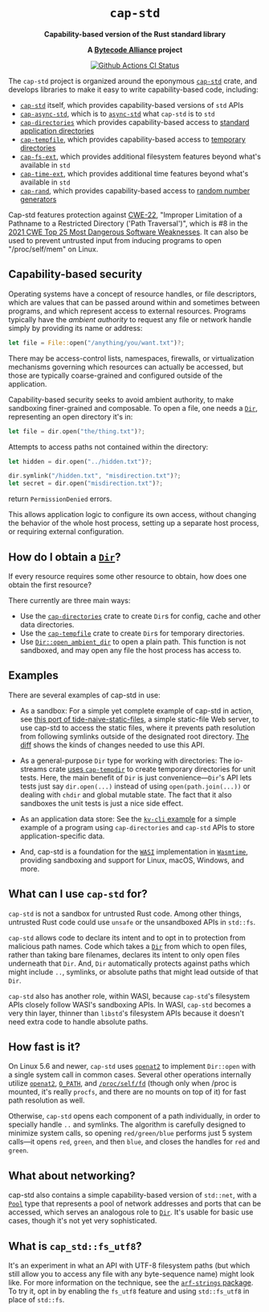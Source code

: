 <div align="center">
  <h1><code>cap-std</code></h1>

  <p>
    <strong>Capability-based version of the Rust standard library</strong>
  </p>

  <strong>A <a href="https://bytecodealliance.org/">Bytecode Alliance</a> project</strong>

  <p>
    <a href="https://github.com/bytecodealliance/cap-std/actions?query=workflow%3ACI"><img src="https://github.com/bytecodealliance/cap-std/workflows/CI/badge.svg" alt="Github Actions CI Status" /></a>
  </p>
</div>

The `cap-std` project is organized around the eponymous [`cap-std`] crate, and
develops libraries to make it easy to write capability-based code, including:

 - [`cap-std`] itself, which provides capability-based versions of `std` APIs
 - [`cap-async-std`], which is to [`async-std`] what `cap-std` is to `std`
 - [`cap-directories`] which provides capability-based access to
   [standard application directories]
 - [`cap-tempfile`], which provides capability-based access to
   [temporary directories]
 - [`cap-fs-ext`], which provides additional filesystem features beyond
   what's available in `std`
 - [`cap-time-ext`], which provides additional time features beyond
   what's available in `std`
 - [`cap-rand`], which provides capability-based access to
   [random number generators]

Cap-std features protection against [CWE-22], "Improper Limitation of a
Pathname to a Restricted Directory ('Path Traversal')", which is #8 in the
[2021 CWE Top 25 Most Dangerous Software Weaknesses]. It can also be used to
prevent untrusted input from inducing programs to open "/proc/self/mem" on
Linux.

[CWE-22]: https://cwe.mitre.org/data/definitions/22.html
[2021 CWE Top 25 Most Dangerous Software Weaknesses]: https://cwe.mitre.org/top25/archive/2021/2021_cwe_top25.html
[`cap-std`]: https://github.com/bytecodealliance/cap-std/blob/main/cap-std/README.md
[`cap-async-std`]: https://github.com/bytecodealliance/cap-std/blob/main/cap-async-std/README.md
[`cap-directories`]: https://github.com/bytecodealliance/cap-std/blob/main/cap-directories/README.md
[`cap-tempfile`]: https://github.com/bytecodealliance/cap-std/blob/main/cap-tempfile/README.md
[`cap-fs-ext`]: https://github.com/bytecodealliance/cap-std/blob/main/cap-fs-ext/README.md
[`cap-time-ext`]: https://github.com/bytecodealliance/cap-std/blob/main/cap-time-ext/README.md
[`cap-rand`]: https://github.com/bytecodealliance/cap-std/blob/main/cap-rand/README.md
[`cap_std::fs`]: https://docs.rs/cap-std/latest/cap_std/fs/index.html
[`async-std`]: https://docs.rs/async-std/
[standard application directories]: https://docs.rs/directories-next/
[temporary directories]: https://docs.rs/tempfile/
[random number generators]: https://docs.rs/rand/

## Capability-based security

Operating systems have a concept of resource handles, or file descriptors, which
are values that can be passed around within and sometimes between programs, and
which represent access to external resources. Programs typically have the
*ambient authority* to request any file or network handle simply by providing
its name or address:

```rust
let file = File::open("/anything/you/want.txt")?;
```

There may be access-control lists, namespaces, firewalls, or virtualization
mechanisms governing which resources can actually be accessed, but those are
typically coarse-grained and configured outside of the application.

Capability-based security seeks to avoid ambient authority, to make sandboxing
finer-grained and composable. To open a file, one needs a [`Dir`], representing
an open directory it's in:

```rust
let file = dir.open("the/thing.txt")?;
```

Attempts to access paths not contained within the directory:

```rust
let hidden = dir.open("../hidden.txt")?;

dir.symlink("/hidden.txt", "misdirection.txt")?;
let secret = dir.open("misdirection.txt")?;
```

return `PermissionDenied` errors.

This allows application logic to configure its own access, without changing the
behavior of the whole host process, setting up a separate host process, or
requiring external configuration.

[`Dir`]: https://docs.rs/cap-std/latest/cap_std/fs/struct.Dir.html

## How do I obtain a [`Dir`]?

If every resource requires some other resource to obtain, how does one obtain
the first resource?

There currently are three main ways:
 - Use the [`cap-directories`] crate to create `Dir`s for config, cache and
   other data directories.
 - Use the [`cap-tempfile`] crate to create `Dir`s for temporary directories.
 - Use [`Dir::open_ambient_dir`] to open a plain path. This function is not
   sandboxed, and may open any file the host process has access to.

## Examples

There are several examples of cap-std in use:

 - As a sandbox: For a simple yet complete example of cap-std in action, see
   [this port of tide-naive-static-files], a simple static-file Web server, to
   use cap-std to access the static files, where it prevents path resolution
   from following symlinks outside of the designated root directory. [The diff]
   shows the kinds of changes needed to use this API.

 - As a general-purpose `Dir` type for working with directories: The io-streams
   crate [uses `cap-tempdir`] to create temporary directories for unit tests.
   Here, the main benefit of `Dir` is just convenience—`Dir`'s API lets tests
   just say `dir.open(...)` instead of using `open(path.join(...))` or dealing
   with `chdir` and global mutable state. The fact that it also sandboxes the
   unit tests is just a nice side effect.

 - As an application data store: See the [`kv-cli` example] for a simple example
   of a program using `cap-directories` and `cap-std` APIs to store
   application-specific data.

 - And, cap-std is a foundation for the [`WASI`] implementation in [`Wasmtime`],
   providing sandboxing and support for Linux, macOS, Windows, and more.

[uses `cap-tempdir`]: https://github.com/sunfishcode/io-streams/blob/main/tests/tests.rs#L16
[this port of tide-naive-static-files]: https://github.com/sunfishcode/tide-naive-static-files/
[The diff]: https://github.com/eignnx/tide-naive-static-files/compare/master...sunfishcode:main
[`Dir::open_ambient_dir`]: https://docs.rs/cap-std/latest/cap_std/fs/struct.Dir.html#method.open_ambient_dir
[`kv-cli` example]: https://github.com/bytecodealliance/cap-std/blob/main/examples/kv-cli.rs
[`WASI`]: https://github.com/WebAssembly/WASI/
[`Wasmtime`]: https://wasmtime.dev/

## What can I use `cap-std` for?

`cap-std` is not a sandbox for untrusted Rust code. Among other things,
untrusted Rust code could use `unsafe` or the unsandboxed APIs in `std::fs`.

`cap-std` allows code to declare its intent and to opt in to protection from
malicious path names. Code which takes a [`Dir`] from which to open files,
rather than taking bare filenames, declares its intent to only open files
underneath that `Dir`. And, `Dir` automatically protects against paths which
might include `..`, symlinks, or absolute paths that might lead outside of that
`Dir`.

`cap-std` also has another role, within WASI, because `cap-std`'s filesystem
APIs closely follow WASI's sandboxing APIs. In WASI, `cap-std` becomes a very
thin layer, thinner than `libstd`'s filesystem APIs because it doesn't need
extra code to handle absolute paths.

## How fast is it?

On Linux 5.6 and newer, `cap-std` uses [`openat2`] to implement `Dir::open`
with a single system call in common cases. Several other operations internally
utilize [`openat2`], [`O_PATH`], and [`/proc/self/fd`] (though only when /proc
is mounted, it's really `procfs`, and there are no mounts on top of it) for
fast path resolution as well.

Otherwise, `cap-std` opens each component of a path individually, in order to
specially handle `..` and symlinks. The algorithm is carefully designed to
minimize system calls, so opening `red/green/blue` performs just 5 system
calls—it opens `red`, `green`, and then `blue`, and closes the handles for `red`
and `green`.

[`openat2`]: https://lwn.net/Articles/796868/
[`O_PATH`]: https://man7.org/linux/man-pages/man2/open.2.html
[`/proc/self/fd`]: https://man7.org/linux/man-pages/man5/proc.5.html

## What about networking?

cap-std also contains a simple capability-based version of `std::net`, with a
[`Pool`] type that represents a pool of network addresses and ports that can be
accessed, which serves an analogous role to [`Dir`]. It's usable for basic use
cases, though it's not yet very sophisticated.

[`Pool`]: https://docs.rs/cap-std/latest/cap_std/net/struct.Pool.html

## What is `cap_std::fs_utf8`?

It's an experiment in what an API with UTF-8 filesystem paths (but which still
allow you to access any file with any byte-sequence name) might look like. For
more information on the technique, see the [`arf-strings` package]. To try it,
opt in by enabling the `fs_utf8` feature and using `std::fs_utf8` in place of
`std::fs`.

[`arf-strings` package]: https://github.com/bytecodealliance/arf-strings/
